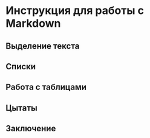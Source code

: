 # Инструкция для работы с Markdown

## Выделение текста

## Списки

## Работа с таблицами

## Цытаты

## Заключение
